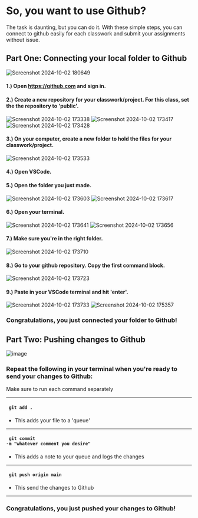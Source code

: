 # So, you want to use Github?
The  task is daunting, but you can do it. With these simple steps, you can connect to github easily for each classwork and submit your assignments without issue.

## Part One: Connecting your local folder to Github
![Screenshot 2024-10-02 180649](https://github.com/user-attachments/assets/1dc3d721-f1b1-4b7f-b4d0-625b98e9fc68)

#### 1.) Open https://github.com and sign in.

#### 2.) Create a new repository for your classwork/project. For this class, set the the repository to 'public'.
![Screenshot 2024-10-02 173338](https://github.com/user-attachments/assets/103b7c29-e2d2-4c13-a069-8ae575a9c77f)
![Screenshot 2024-10-02 173417](https://github.com/user-attachments/assets/e546ea04-49c0-4001-8960-88fc7e9ee64b)
![Screenshot 2024-10-02 173428](https://github.com/user-attachments/assets/086d87ef-4b64-41e7-afa3-e64e656ec29a)


#### 3.) On your computer, create a new folder to hold the files for your classwork/project.
![Screenshot 2024-10-02 173533](https://github.com/user-attachments/assets/c3b24f58-fcaa-43fb-9b25-6adaea803469)

#### 4.) Open VSCode.

#### 5.) Open the folder you just made.
![Screenshot 2024-10-02 173603](https://github.com/user-attachments/assets/0962449d-59ac-459e-b5c0-12308332f93a)
![Screenshot 2024-10-02 173617](https://github.com/user-attachments/assets/c5395360-ff48-477c-b19e-bdd6e2c736dd)

#### 6.) Open your terminal.
![Screenshot 2024-10-02 173641](https://github.com/user-attachments/assets/65f6045f-b36a-48d3-a1c6-ee2b0cc57bcd)
![Screenshot 2024-10-02 173656](https://github.com/user-attachments/assets/d93adf60-c85b-4646-b0b0-15a69ce8f756)

#### 7.) Make sure you're in the right folder.
![Screenshot 2024-10-02 173710](https://github.com/user-attachments/assets/6be444c3-af33-4967-ba12-74bcce271ae7)

#### 8.) Go to your github repository. Copy the first command block.
![Screenshot 2024-10-02 173723](https://github.com/user-attachments/assets/73fd7dd9-0cd4-498f-b2fc-3e978506f7be)

#### 9.) Paste in your VSCode terminal and hit 'enter'.
![Screenshot 2024-10-02 173733](https://github.com/user-attachments/assets/60de489b-0e1d-4cf1-b4c3-a36ac4c474dd)
![Screenshot 2024-10-02 175357](https://github.com/user-attachments/assets/edafc3e7-17d8-4f4b-8032-496dbf123d16)

### Congratulations, you just connected your folder to Github!


## Part Two: Pushing changes to Github
![image](https://github.com/user-attachments/assets/d9868482-f321-4033-84da-0149f6253ada)

### Repeat the following in your terminal when you're ready to send your changes to Github:
Make sure to run each command separately

---

#### <code> git add . </code>
- This adds your file to a 'queue'

---

#### <code> git commit -m "whatever comment you desire" </code>
- This adds a note to your queue and logs the changes

---

#### <code> git push origin main </code>
- This send the changes to Github

---
### Congratulations, you just pushed your changes to Github!
